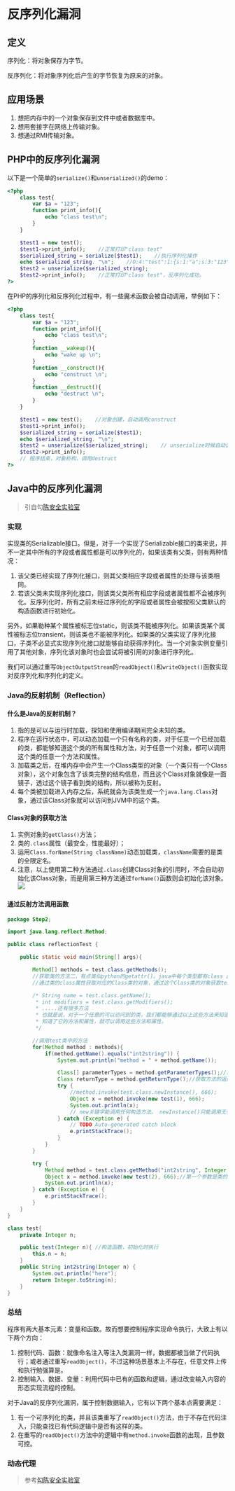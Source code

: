 # 反序列化漏洞

## 定义

序列化：将对象保存为字节。

反序列化：将对象序列化后产生的字节恢复为原来的对象。

## 应用场景

1. 想把内存中的一个对象保存到文件中或者数据库中。
2. 想用套接字在网络上传输对象。
3. 想通过RMI传输对象。

## PHP中的反序列化漏洞

以下是一个简单的`serialize()`和`unserialized()`的demo：

```php
<?php
    class test{
        var $a = "123";
        function print_info(){
            echo "class test\n";
        }
    }

    $test1 = new test();
    $test1->print_info();    //正常打印"class test"
    $serialized_string = serialize($test1);    //执行序列化操作
    echo $serialized_string. "\n";    //O:4:"test":1:{s:1:"a";s:3:"123";}
    $test2 = unserialize($serialized_string);
    $test2->print_info();    //正常打印"class test"，反序列化成功。
?>
```

在PHP的序列化和反序列化过程中，有一些魔术函数会被自动调用，举例如下：

```php
<?php
    class test{
        var $a = "123";
        function print_info(){
            echo "class test\n";
        }
        function __wakeup(){
            echo "wake up \n";
        }
        function __construct(){
            echo "construct \n";
        }
        function __destruct(){
            echo "destruct \n";
        }
    }

    $test1 = new test();    //对象创建，自动调用construct
    $test1->print_info();
    $serialized_string = serialize($test1);
    echo $serialized_string. "\n";
    $test2 = unserialize($serialized_string);    // unserialize时候自动调用wakeup
    $test2->print_info();
    // 程序结束，对象析构，调用destruct
?>

```

## Java中的反序列化漏洞

> 引自勾[陈安全实验室](http://www.polaris-lab.com/index.php/archives/450/)

### 实现

实现类的Serializable接口。但是，对于一个实现了Serializable接口的类来说，并不一定其中所有的字段或者属性都是可以序列化的，如果该类有父类，则有两种情况：

1. 该父类已经实现了序列化接口，则其父类相应字段或者属性的处理与该类相同。
2. 若该父类未实现序列化接口，则该类父类所有相应字段或者属性都不会被序列化。反序列化时，所有之前未经过序列化的字段或者属性会被按照父类默认的构造函数进行初始化。

另外，如果勒种某个属性被标志位static，则该类不能被序列化。如果该类某个属性被标志位transient，则该类也不能被序列化。如果类的父类实现了序列化接口，子类不必显式实现序列化接口就能够自动获得序列化。当一个对象实例变量引用了其他对象，序列化该对象时也会尝试将被引用的对象进行序列化。

我们可以通过重写`ObjectOutputStream`的`readObject()`和`writeObject()`函数实现对反序列化和序列化的定义。

### Java的反射机制（Reflection）

#### 什么是Java的反射机制？

1. 指的是可以与运行时加载，探知和使用编译期间完全未知的类。
2. 程序在运行状态中，可以动态加载一个只有名称的类，对于任意一个已经加载的类，都能够知道这个类的所有属性和方法，对于任意一个对象，都可以调用这个类的任意一个方法和属性。
3. 加载类之后，在堆内存中会产生一个Class类型的对象（一个类只有一个Class对象），这个对象包含了该类完整的结构信息，而且这个Class对象就像是一面镜子，透过这个镜子看到类的结构，所以被称为反射。
4. 每个类被加载进入内存之后，系统就会为该类生成一个`java.lang.Class`对象，通过该Class对象就可以访问到JVM中的这个类。

#### Class对象的获取方法

1. 实例对象的`getClass()`方法；
2. 类的`.class`属性（最安全，性能最好）；
3. 运用`Class.forName(String className)`动态加载类，`className`需要的是类的全限定名。
4. 注意，以上使用第二种方法通过`.class`创建Class对象的引用时，不会自动初始化该Class对象，而是用第三种方法通过`forName()`函数则会初始化该对象。![](http://www.polaris-lab.com/usr/uploads/2018/03/2090392135.png)

#### 通过反射方法调用函数

```java
package Step2;

import java.lang.reflect.Method;

public class reflectionTest {

    public static void main(String[] args){

        Method[] methods = test.class.getMethods();
        //获取类的方法二，有点类似python的getattr()。java中每个类型都有class 属性
        //通过类的class属性获取对应的Class类的对象，通过这个Class类的对象获取test类中的方法集合

        /* String name = test.class.getName();
         * int modifiers = test.class.getModifiers();
         * .....还有很多方法
         * 也就是说，对于一个任意的可以访问到的类，我们都能够通过以上这些方法来知道它的所有的方法和属性；
         * 知道了它的方法和属性，就可以调用这些方法和属性。
         */

        //调用test类中的方法
        for(Method method : methods){
            if(method.getName().equals("int2string")) {
                System.out.println("method = " + method.getName());

                Class[] parameterTypes = method.getParameterTypes();//获取方法的参数
                Class returnType = method.getReturnType();//获取方法的返回类型
                try {
                    //method.invoke(test.class.newInstance(), 666);
                    Object x = method.invoke(new test(1), 666);
                    System.out.println(x);
                    // new关键字能调用任何构造方法。 newInstance()只能调用无参构造方法。
                } catch (Exception e) {
                    // TODO Auto-generated catch block
                    e.printStackTrace();
                }
            }
        }

        try {
            Method method = test.class.getMethod("int2string", Integer.class);
            Object x = method.invoke(new test(2), 666);//第一个参数是类的对象。第二参数是函数的参数
            System.out.println(x);
        } catch (Exception e) {
            e.printStackTrace();
        }
    }
}

class test{
    private Integer n;  

    public test(Integer n){ //构造函数，初始化时执行
        this.n = n;
    }
    public String int2string(Integer n) {
        System.out.println("here");
        return Integer.toString(n);
    }
}
```

### 总结

程序有两大基本元素：变量和函数。故而想要控制程序实现命令执行，大致上有以下两个方向：

1. 控制代码、函数：就像命名注入等注入类漏洞一样，数据都被当做了代码执行；或者通过重写`readObject()`，不过这种场景基本上不存在，任意文件上传和执行勉强算是。
2. 控制输入、数据、变量：利用代码中已有的函数和逻辑，通过改变输入内容的形态实现流程的控制。

对于Java的反序列化漏洞，属于控制数据输入，它有以下两个基本点需要满足：

1. 有一个可序列化的类，并且该类重写了`readObject()`方法，由于不存在代码注入，只能查找已有代码逻辑中是否有这样的类。
2. 在重写的`readObject()`方法中的逻辑中有`method.invoke`函数的出现，且参数可控。

### 动态代理

> 参考[勾陈安全实验室](http://www.polaris-lab.com/index.php/archives/453/)




